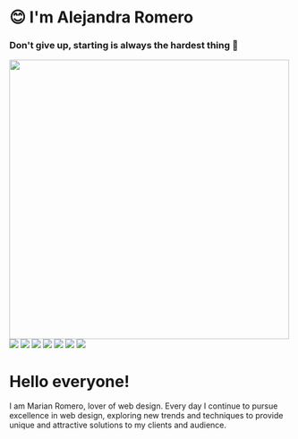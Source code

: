  <h1> 😊 I'm Alejandra Romero</h1>
 <h3>Don't give up, starting is always the hardest thing 👑</h3>
<img src='https://www.canva.com/design/DAF1A99Why4/TezQ1qDuqohIgRS-1_CliA/edit?utm_content=DAF1A99Why4&utm_campaign=designshare&utm_medium=link2&utm_source=sharebutton' width= 500px> <br>
<img src='https://github.com/Alejandra0505/Alejandra0505/assets/139885011/490a6976-afd9-4fed-85d5-a05dc52122a4'> <img src='https://github.com/Alejandra0505/Alejandra0505/assets/139885011/d8c3988d-ae73-47c8-9d64-98ee2b0610af'> <img src='https://github.com/Alejandra0505/Alejandra0505/assets/139885011/557c2bf9-f09a-4444-89bd-e864a8630c92'> <img src='https://github.com/Alejandra0505/Alejandra0505/assets/139885011/22747195-342b-4263-918c-53f2f3a4dbc1'> <img src='https://github.com/Alejandra0505/Alejandra0505/assets/139885011/8e1399f9-f426-4930-be4b-41076f74a5a6'> <img src='https://github.com/Alejandra0505/Alejandra0505/assets/139885011/90503bf3-d44a-404f-80c8-218d81cf1ea4'> <img src='https://github.com/Alejandra0505/Alejandra0505/assets/139885011/87688487-2381-44f0-b8a7-b72505ca8cf6'>
<h1>Hello everyone!</h1>  I am Marian Romero, lover of web design. Every day I continue to pursue excellence in web design, exploring new trends and techniques to provide unique and attractive solutions to my clients and audience.

